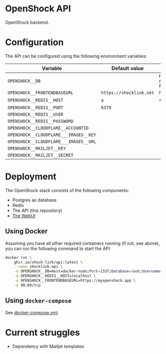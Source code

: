 # OpenShock API
OpenShock backend.

# Configuration

The API can be configured using the following environment variables:

| Variable                              | Default value           | Example value                                                                                |
|---------------------------------------|-------------------------|----------------------------------------------------------------------------------------------|
| `OPENSHOCK__DB`                       |                         | `Host=docker-node;Port=1337;Database=root;Username=root;Password=root;Search Path=openshock` |
| `OPENSHOCK__FRONTENDBASEURL`          | `https://shocklink.net` | `https://shocklink.net`                                                                      |
| `OPENSHOCK__REDIS__HOST`              | x                       | `redis`                                                                                      |
| `OPENSHOCK__REDIS__PORT`              | `6379`                  |
| `OPENSHOCK__REDIS__USER`              |                         |
| `OPENSHOCK__REDIS__PASSWORD`          |                         |
| `OPENSHOCK__CLOUDFLARE__ACCOUNTID`    |                         |
| `OPENSHOCK__CLOUDFLARE___IMAGES__KEY` |                         |
| `OPENSHOCK__CLOUDFLARE___IMAGES__URL` |                         |
| `OPENSHOCK__MAILJET__KEY`             |                         |
| `OPENSHOCK__MAILJET__SECRET`          |                         |

# Deployment

The OpenShock stack consists of the following components:

- Postgres as database
- Redis
- The API (this repository)
- [The WebUI](https://github.com/Shock-Link/WebUI)

## Using Docker

Assuming you have all other required containers running (if not, see above), you can run the following command to start
the API:

```bash
docker run \
    ghcr.io/shock-link/api:latest \
    --name shocklink-api \
    -e OPENSHOCK__DB=Host=docker-node;Port=1337;Database=root;Username=root;Password=root;Search Path=openshock \
    -e OPENSHOCK__REDIS__HOST=localhost \
    -e OPENSHOCK__FRONTENDBASEURL=https://myopenshock.app \
    -p 80:80/tcp
```

## Using `docker-compose`

See [docker-compose.yml](docker-compose.yml).

# Current struggles
+ Dependency with Mailjet templates
